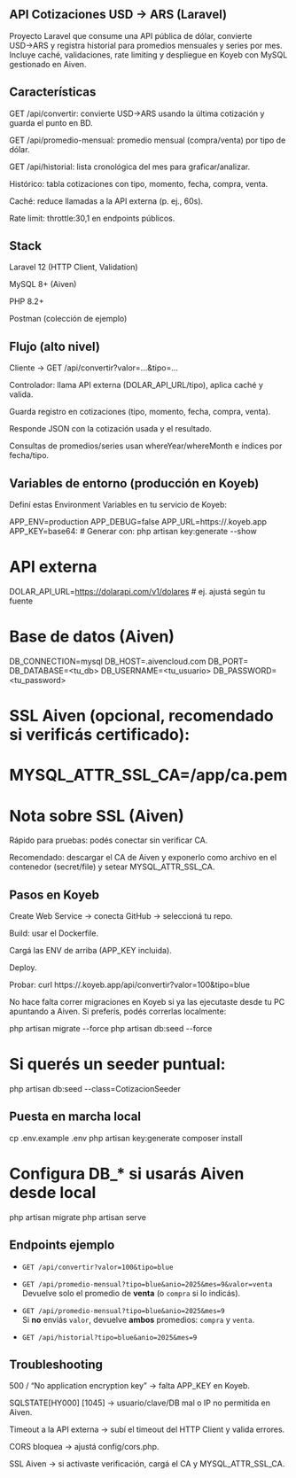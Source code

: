 ## API Cotizaciones USD → ARS (Laravel)

Proyecto Laravel que consume una API pública de dólar, convierte USD→ARS y registra historial para promedios mensuales y series por mes. Incluye caché, validaciones, rate limiting y despliegue en Koyeb con MySQL gestionado en Aiven.

## Características

GET /api/convertir: convierte USD→ARS usando la última cotización y guarda el punto en BD.

GET /api/promedio-mensual: promedio mensual (compra/venta) por tipo de dólar.

GET /api/historial: lista cronológica del mes para graficar/analizar.

Histórico: tabla cotizaciones con tipo, momento, fecha, compra, venta.

Caché: reduce llamadas a la API externa (p. ej., 60s).

Rate limit: throttle:30,1 en endpoints públicos.

## Stack

Laravel 12 (HTTP Client, Validation)

MySQL 8+ (Aiven)

PHP 8.2+

Postman (colección de ejemplo)

## Flujo (alto nivel)

Cliente → GET /api/convertir?valor=...&tipo=...

Controlador: llama API externa (DOLAR_API_URL/tipo), aplica caché y valida.

Guarda registro en cotizaciones (tipo, momento, fecha, compra, venta).

Responde JSON con la cotización usada y el resultado.

Consultas de promedios/series usan whereYear/whereMonth e índices por fecha/tipo.

## Variables de entorno (producción en Koyeb)

Definí estas Environment Variables en tu servicio de Koyeb:

APP_ENV=production
APP_DEBUG=false
APP_URL=https://<tu-servicio>.koyeb.app
APP_KEY=base64:<tu-app-key>   # Generar con: php artisan key:generate --show

# API externa
DOLAR_API_URL=https://dolarapi.com/v1/dolares  # ej. ajustá según tu fuente

# Base de datos (Aiven)
DB_CONNECTION=mysql
DB_HOST=<tu-host>.aivencloud.com
DB_PORT=<tu-puerto>
DB_DATABASE=<tu_db>
DB_USERNAME=<tu_usuario>
DB_PASSWORD=<tu_password>

# SSL Aiven (opcional, recomendado si verificás certificado):
# MYSQL_ATTR_SSL_CA=/app/ca.pem

# Nota sobre SSL (Aiven)

Rápido para pruebas: podés conectar sin verificar CA.

Recomendado: descargar el CA de Aiven y exponerlo como archivo en el contenedor (secret/file) y setear MYSQL_ATTR_SSL_CA.

## Pasos en Koyeb

Create Web Service → conecta GitHub → seleccioná tu repo.

Build: usar el Dockerfile.

Cargá las ENV de arriba (APP_KEY incluida).

Deploy.

Probar: curl https://<tu-servicio>.koyeb.app/api/convertir?valor=100&tipo=blue

No hace falta correr migraciones en Koyeb si ya las ejecutaste desde tu PC apuntando a Aiven. Si preferís, podés correrlas localmente:

php artisan migrate --force
php artisan db:seed --force
# Si querés un seeder puntual:
php artisan db:seed --class=CotizacionSeeder


## Puesta en marcha local

cp .env.example .env
php artisan key:generate
composer install
# Configura DB_* si usarás Aiven desde local
php artisan migrate
php artisan serve

## Endpoints ejemplo

- `GET /api/convertir?valor=100&tipo=blue`

- `GET /api/promedio-mensual?tipo=blue&anio=2025&mes=9&valor=venta`  
  Devuelve solo el promedio de **venta** (o `compra` si lo indicás).

- `GET /api/promedio-mensual?tipo=blue&anio=2025&mes=9`  
  Si **no** enviás `valor`, devuelve **ambos** promedios: `compra` y `venta`.

- `GET /api/historial?tipo=blue&anio=2025&mes=9`

## Troubleshooting

500 / “No application encryption key” → falta APP_KEY en Koyeb.

SQLSTATE[HY000] [1045] → usuario/clave/DB mal o IP no permitida en Aiven.

Timeout a la API externa → subí el timeout del HTTP Client y valida errores.

CORS bloquea → ajustá config/cors.php.

SSL Aiven → si activaste verificación, cargá el CA y MYSQL_ATTR_SSL_CA.